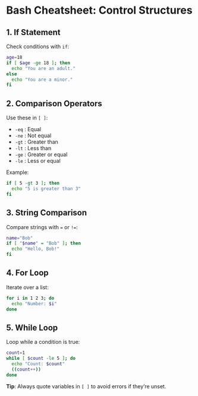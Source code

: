 # Bash Cheatsheet: Control Structures

## 1. If Statement
Check conditions with `if`:
```bash
age=18
if [ $age -ge 18 ]; then
  echo "You are an adult."
else
  echo "You are a minor."
fi
```

## 2. Comparison Operators
Use these in `[ ]`:
- `-eq` : Equal
- `-ne` : Not equal
- `-gt` : Greater than
- `-lt` : Less than
- `-ge` : Greater or equal
- `-le` : Less or equal

Example:
```bash
if [ 5 -gt 3 ]; then
  echo "5 is greater than 3"
fi
```

## 3. String Comparison
Compare strings with `=` or `!=`:
```bash
name="Bob"
if [ "$name" = "Bob" ]; then
  echo "Hello, Bob!"
fi
```

## 4. For Loop
Iterate over a list:
```bash
for i in 1 2 3; do
  echo "Number: $i"
done
```

## 5. While Loop
Loop while a condition is true:
```bash
count=1
while [ $count -le 5 ]; do
  echo "Count: $count"
  ((count++))
done
```

**Tip**: Always quote variables in `[ ]` to avoid errors if they’re unset.